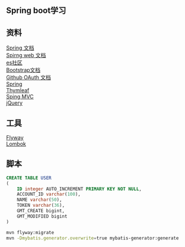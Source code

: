 ## Spring boot学习

## 资料
[Spring 文档](https://spring.io/guides)  
[Spirng web 文档](https://spring.io/guides/gs/serving-web-content/)  
[es社区](https://elasticsearch.cn)  
[Bootstrap文档](https://v3.bootcss.com/getting-started/)  
[Github OAuth 文档](https://developer.github.com/apps/building-github-apps/creating-a-github-app/)  
[Spring](https://docs.spring.io/spring-boot/docs/2.0.0.RC1/reference/htmlsingle/#boot-features-embedded-database-support)  
[Thymleaf](https://www.thymeleaf.org/doc/tutorials/3.0/usingthymeleaf.html#using-theach)  
[Sping MVC](https://docs.spring.io/spring/docs/5.0.3.RELEASE/spring-framework-reference/web.html#mvc-handlermapping-interceptor)  
[jQuery](https://api.jquery.com/jQuery.post/)

## 工具
[Flyway](https://flywaydb.org/getstarted/firststeps/maven)  
[Lombok](https://projectlombok.org  )

## 脚本
```sql
CREATE TABLE USER
(
    ID integer AUTO_INCREMENT PRIMARY KEY NOT NULL,
    ACCOUNT_ID varchar(100),
    NAME varchar(50),
    TOKEN varchar(36),
    GMT_CREATE bigint,
    GMT_MODIFIED bigint
)
```

```bash
mvn flyway:migrate
mvn -Dmybatis.generator.overwrite=true mybatis-generator:generate
```
